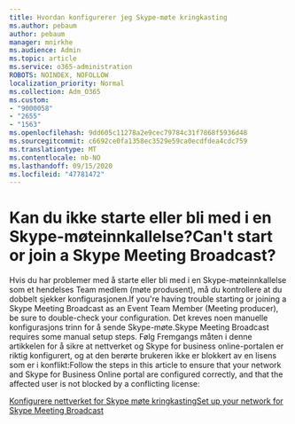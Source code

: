 ```yaml
---
title: Hvordan konfigurerer jeg Skype-møte kringkasting
ms.author: pebaum
author: pebaum
manager: mnirkhe
ms.audience: Admin
ms.topic: article
ms.service: o365-administration
ROBOTS: NOINDEX, NOFOLLOW
localization_priority: Normal
ms.collection: Adm_O365
ms.custom:
- "9000058"
- "2655"
- "1563"
ms.openlocfilehash: 9dd605c11278a2e9cec79784c31f7868f5936d48
ms.sourcegitcommit: c6692ce0fa1358ec3529e59ca0ecdfdea4cdc759
ms.translationtype: MT
ms.contentlocale: nb-NO
ms.lasthandoff: 09/15/2020
ms.locfileid: "47781472"
---
```

# <a name="cant-start-or-join-a-skype-meeting-broadcast"></a><span data-ttu-id="e0911-102">Kan du ikke starte eller bli med i en Skype-møteinnkallelse?</span><span class="sxs-lookup"><span data-stu-id="e0911-102">Can't start or join a Skype Meeting Broadcast?</span></span>

<span data-ttu-id="e0911-103">Hvis du har problemer med å starte eller bli med i en Skype-møteinnkallelse som et hendelses Team medlem (møte produsent), må du kontrollere at du dobbelt sjekker konfigurasjonen.</span><span class="sxs-lookup"><span data-stu-id="e0911-103">If you're having trouble starting or joining a Skype Meeting Broadcast as an Event Team Member (Meeting producer), be sure to double-check your configuration.</span></span> <span data-ttu-id="e0911-104">Det kreves noen manuelle konfigurasjons trinn for å sende Skype-møte.</span><span class="sxs-lookup"><span data-stu-id="e0911-104">Skype Meeting Broadcast requires some manual setup steps.</span></span> <span data-ttu-id="e0911-105">Følg Fremgangs måten i denne artikkelen for å sikre at nettverket og Skype for business online-portalen er riktig konfigurert, og at den berørte brukeren ikke er blokkert av en lisens som er i konflikt:</span><span class="sxs-lookup"><span data-stu-id="e0911-105">Follow the steps in this article to ensure that your network and Skype for Business Online portal are configured correctly, and that the affected user is not blocked by a conflicting license:</span></span>

[<span data-ttu-id="e0911-106">Konfigurere nettverket for Skype møte kringkasting</span><span class="sxs-lookup"><span data-stu-id="e0911-106">Set up your network for Skype Meeting Broadcast</span></span>](https://docs.microsoft.com/SkypeForBusiness/set-up-your-network-for-skype-meeting-broadcast/set-up-your-network-for-skype-meeting-broadcast)